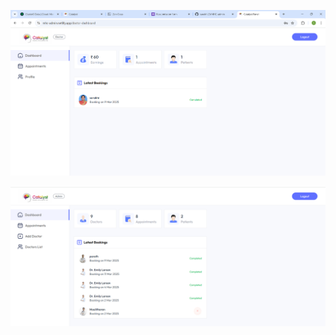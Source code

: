 ![App Screenshot](https://github.com/sarakhi20/MHC-admin/blob/main/src/assets/Screenshot%202025-02-10%20112539.png)

![App Screenshot](https://github.com/sarakhi20/MHC-admin/blob/main/src/assets/Screenshot%202025-02-10%20112450.png)
